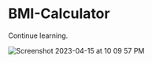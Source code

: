 # BMI-Calculator

Continue learning.

![Screenshot 2023-04-15 at 10 09 57 PM](https://user-images.githubusercontent.com/129242125/232221771-bc66c7b7-0e02-406b-9245-57f68ffe1c90.png)
